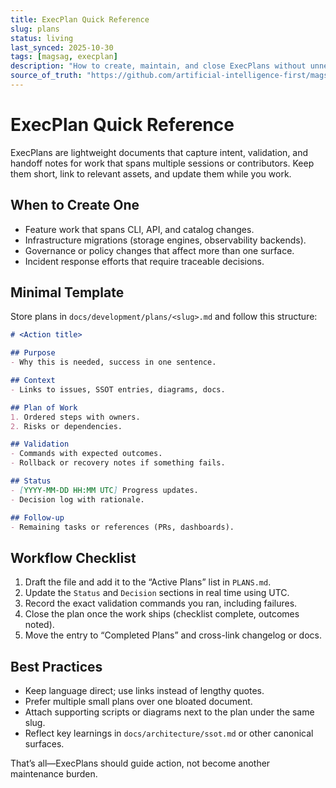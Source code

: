 ```yaml
---
title: ExecPlan Quick Reference
slug: plans
status: living
last_synced: 2025-10-30
tags: [magsag, execplan]
description: "How to create, maintain, and close ExecPlans without unnecessary overhead."
source_of_truth: "https://github.com/artificial-intelligence-first/magsag"
---
```


# ExecPlan Quick Reference

ExecPlans are lightweight documents that capture intent, validation, and
handoff notes for work that spans multiple sessions or contributors. Keep them
short, link to relevant assets, and update them while you work.

## When to Create One

- Feature work that spans CLI, API, and catalog changes.
- Infrastructure migrations (storage engines, observability backends).
- Governance or policy changes that affect more than one surface.
- Incident response efforts that require traceable decisions.

## Minimal Template

Store plans in `docs/development/plans/<slug>.md` and follow this structure:

```markdown
# <Action title>

## Purpose
- Why this is needed, success in one sentence.

## Context
- Links to issues, SSOT entries, diagrams, docs.

## Plan of Work
1. Ordered steps with owners.
2. Risks or dependencies.

## Validation
- Commands with expected outcomes.
- Rollback or recovery notes if something fails.

## Status
- [YYYY-MM-DD HH:MM UTC] Progress updates.
- Decision log with rationale.

## Follow-up
- Remaining tasks or references (PRs, dashboards).
```

## Workflow Checklist

1. Draft the file and add it to the “Active Plans” list in `PLANS.md`.
2. Update the `Status` and `Decision` sections in real time using UTC.
3. Record the exact validation commands you ran, including failures.
4. Close the plan once the work ships (checklist complete, outcomes noted).
5. Move the entry to “Completed Plans” and cross-link changelog or docs.

## Best Practices

- Keep language direct; use links instead of lengthy quotes.
- Prefer multiple small plans over one bloated document.
- Attach supporting scripts or diagrams next to the plan under the same slug.
- Reflect key learnings in `docs/architecture/ssot.md` or other canonical surfaces.

That’s all—ExecPlans should guide action, not become another maintenance burden.
